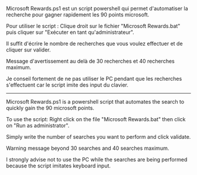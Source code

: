 Microsoft Rewards.ps1 est un script powershell qui permet d'automatiser la recherche pour gagner rapidement les 90 points microsoft.

Pour utiliser le script : Clique droit sur le fichier "Microsoft Rewards.bat" puis cliquer sur "Exécuter en tant qu'administrateur".

Il suffit d'écrire le nombre de recherches que vous voulez effectuer et de cliquer sur valider.

Message d'avertissement au delà de 30 recherches et 40 recherches maximum.

Je conseil fortement de ne pas utiliser le PC pendant que les recherches s'effectuent car le script imite des input du clavier.


----------------------------------------------------------------------------------------------------------


Microsoft Rewards.ps1 is a powershell script that automates the search to quickly gain the 90 microsoft points.

To use the script: Right click on the file "Microsoft Rewards.bat" then click on "Run as administrator".

Simply write the number of searches you want to perform and click validate.

Warning message beyond 30 searches and 40 searches maximum.

I strongly advise not to use the PC while the searches are being performed because the script imitates keyboard input.
